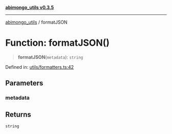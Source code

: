 [**abimongo_utils v0.3.5**](../README.md)

***

[abimongo_utils](../README.md) / formatJSON

# Function: formatJSON()

> **formatJSON**(`metadata`): `string`

Defined in: [utils/formatters.ts:42](https://github.com/NodEm9/abimongo_utils/blob/62e08380578108b0497622fb9a13efb3beac383a/src/utils/formatters.ts#L42)

## Parameters

### metadata

## Returns

`string`
